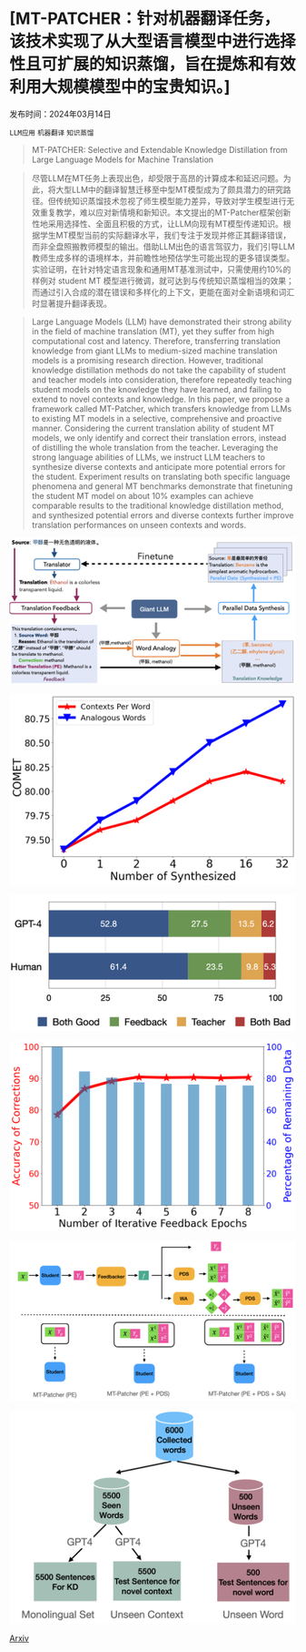 # [MT-PATCHER：针对机器翻译任务，该技术实现了从大型语言模型中进行选择性且可扩展的知识蒸馏，旨在提炼和有效利用大规模模型中的宝贵知识。]

发布时间：2024年03月14日

`LLM应用` `机器翻译` `知识蒸馏`

> MT-PATCHER: Selective and Extendable Knowledge Distillation from Large Language Models for Machine Translation

> 尽管LLM在MT任务上表现出色，却受限于高昂的计算成本和延迟问题。为此，将大型LLM中的翻译智慧迁移至中型MT模型成为了颇具潜力的研究路径。但传统知识蒸馏技术忽视了师生模型能力差异，导致对学生模型进行无效重复教学，难以应对新情境和新知识。本文提出的MT-Patcher框架创新性地采用选择性、全面且积极的方式，让LLM向现有MT模型传递知识。根据学生MT模型当前的实际翻译水平，我们专注于发现并修正其翻译错误，而非全盘照搬教师模型的输出。借助LLM出色的语言驾驭力，我们引导LLM教师生成多样的语境样本，并前瞻性地预估学生可能出现的更多错误类型。实验证明，在针对特定语言现象和通用MT基准测试中，只需使用约10%的样例对 student MT 模型进行微调，就可达到与传统知识蒸馏相当的效果；而通过引入合成的潜在错误和多样化的上下文，更能在面对全新语境和词汇时显著提升翻译表现。

> Large Language Models (LLM) have demonstrated their strong ability in the field of machine translation (MT), yet they suffer from high computational cost and latency. Therefore, transferring translation knowledge from giant LLMs to medium-sized machine translation models is a promising research direction. However, traditional knowledge distillation methods do not take the capability of student and teacher models into consideration, therefore repeatedly teaching student models on the knowledge they have learned, and failing to extend to novel contexts and knowledge. In this paper, we propose a framework called MT-Patcher, which transfers knowledge from LLMs to existing MT models in a selective, comprehensive and proactive manner. Considering the current translation ability of student MT models, we only identify and correct their translation errors, instead of distilling the whole translation from the teacher. Leveraging the strong language abilities of LLMs, we instruct LLM teachers to synthesize diverse contexts and anticipate more potential errors for the student. Experiment results on translating both specific language phenomena and general MT benchmarks demonstrate that finetuning the student MT model on about 10% examples can achieve comparable results to the traditional knowledge distillation method, and synthesized potential errors and diverse contexts further improve translation performances on unseen contexts and words.

![MT-PATCHER：针对机器翻译任务，该技术实现了从大型语言模型中进行选择性且可扩展的知识蒸馏，旨在提炼和有效利用大规模模型中的宝贵知识。](../../../paper_images/2403.09522/arch.png)

![MT-PATCHER：针对机器翻译任务，该技术实现了从大型语言模型中进行选择性且可扩展的知识蒸馏，旨在提炼和有效利用大规模模型中的宝贵知识。](../../../paper_images/2403.09522/scaling.png)

![MT-PATCHER：针对机器翻译任务，该技术实现了从大型语言模型中进行选择性且可扩展的知识蒸馏，旨在提炼和有效利用大规模模型中的宝贵知识。](../../../paper_images/2403.09522/dg_vs_feedback.png)

![MT-PATCHER：针对机器翻译任务，该技术实现了从大型语言模型中进行选择性且可扩展的知识蒸馏，旨在提炼和有效利用大规模模型中的宝贵知识。](../../../paper_images/2403.09522/iterative_feedback.png)

![MT-PATCHER：针对机器翻译任务，该技术实现了从大型语言模型中进行选择性且可扩展的知识蒸馏，旨在提炼和有效利用大规模模型中的宝贵知识。](../../../paper_images/2403.09522/variants.png)

![MT-PATCHER：针对机器翻译任务，该技术实现了从大型语言模型中进行选择性且可扩展的知识蒸馏，旨在提炼和有效利用大规模模型中的宝贵知识。](../../../paper_images/2403.09522/testset_flowchart.png)

[Arxiv](https://arxiv.org/abs/2403.09522)